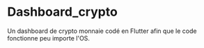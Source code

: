 # Dashboard_crypto

Un dashboard de crypto monnaie codé en Flutter afin que le code fonctionne peu importe l'OS. 
